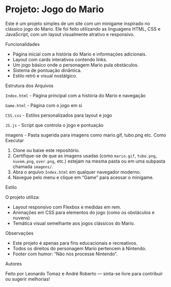 # Projeto: Jogo do Mario

Este é um projeto simples de um site com um minigame inspirado no clássico jogo do Mario. Ele foi feito utilizando as linguagens HTML, CSS e JavaScript, com um layout visualmente atrativo e responsivo.

Funcionalidades

- Página inicial com a história do Mario e informações adicionais.
- Layout com cards interativos contendo links.
- Um jogo básico onde o personagem Mario pula obstáculos.
- Sistema de pontuação dinâmica.
- Estilo retrô e visual nostálgico.
  
Estrutura dos Arquivos


`Index.html` - Página principal com a história do Mario e navegação

`Game.html` - Página com o jogo em si 

`CSS.css` - Estilos personalizados para layout e jogo

`JS.js` - Script que controla o jogo e pontuação 

imagens - Pasta sugerida para imagens como mario.gif, tubo.png etc.
Como Executar

1. Clone ou baixe este repositório.
2. Certifique-se de que as imagens usadas (como `mario.gif`, `tubo.png`, `nuvem.png`, `over.png`, etc.) estejam na mesma pasta ou em uma subpasta chamada `imagens/`.
3. Abra o arquivo `Index.html` em qualquer navegador moderno.
4. Navegue pelo menu e clique em “Game” para acessar o minigame.


Estilo

O projeto utiliza:
- Layout responsivo com Flexbox e medidas em rem.
- Animações em CSS para elementos do jogo (como os obstáculos e nuvens)
- Temática visual semelhante aos jogos clássicos do Mario.

Observações

- Este projeto é apenas para fins educacionais e recreativos.
- Todos os direitos do personagem Mario pertencem à Nintendo.
- Footer com humor: “Não nos processe Nintendo”.

Autores

Feito por Leonardo Tomaz e André Roberto — sinta-se livre para contribuir ou sugerir melhorias!
